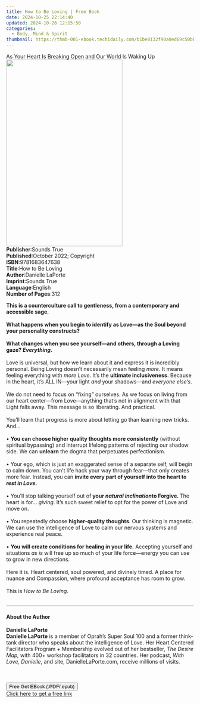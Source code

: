 ```yaml
---
title: How to Be Loving | Free Book
date: 2024-10-25 22:14:40
updated: 2024-10-26 12:15:50
categories:
  - Body, Mind & Spirit
thumbnail: https://thmb-001-ebook.techidaily.com/b1be8132f90a0ed69c50bbc2c853f1fa895ed65971a1f2d06dfb36ec037da436.jpg
---
```

<main id="book-container">
  <div class="flex flex-col">
    <div class="book-brief flex-1 py-6 px-4 sm:p-6 md:py-10 md:px-8">
      <!-- brief-->
      <div class="book-brief-main">
        As Your Heart Is Breaking Open and Our World Is Waking Up
      </div>
    </div>
    <div
      class="book-meta-info flex-1 grid gap-4 col-start-1 col-end-3 row-start-1 sm:mb-6 sm:grid-cols-4 lg:gap-6 lg:col-start-2 lg:row-end-6 lg:row-span-6 lg:mb-0"
    >
      <div
        class="book-meta-info-left place-content-center mt-4 p-4 text-sm leading-6 col-start-2 col-span-2 dark:text-slate-400"
      >
        <img
          class="w-full h-500 object-cover rounded-lg sm:h-255 sm:col-span-2 lg:col-span-full"
          src="https://img-001-ebook.techidaily.com/dbf77da2517973b33f89f32cf60e27f415a5d92b48215e89e95fea689b008124.jpg"
          alt=""
          width="312"
          height="500"
        />
      </div>
      <div
        class="book-meta-info-right mt-2 col-start-1 row-start-2 col-span-3 self-center"
      >
        <!-- meta data  -->
        <div class="flex flex-col px-4 md:px-8">
          <div class="flex-1">
            <strong>Publisher</strong>:<span class="px-2">Sounds True</span>
          </div>
          <div class="flex-1">
            <strong>Published</strong>:<span class="px-2"
              >October 2022; Copyright</span
            >
          </div>
          <div class="flex-1">
            <strong>ISBN</strong>:<span class="px-2">9781683647638</span>
          </div>
          <div class="flex-1">
            <strong>Title</strong>:<span class="px-2">How to Be Loving</span>
          </div>
          <div class="flex-1">
            <strong>Author</strong>:<span class="px-2">Danielle LaPorte</span>
          </div>
          <div class="flex-1">
            <strong>Imprint</strong>:<span class="px-2">Sounds True</span>
          </div>
          <div class="flex-1">
            <strong>Language</strong>:<span class="px-2">English</span>
          </div>
          <div class="flex-1">
            <strong>Number of Pages</strong>:<span class="px-2">312</span>
          </div>
        </div>
      </div>
    </div>
    <div class="book-description flex-1 py-6 px-4 sm:p-6 md:py-10 md:px-8">
      <div class="book-description-main">
        <div accordion-content="" id="description">
          <p>
            <b
              >This is a counterculture call to gentleness, from a contemporary
              and accessible sage.</b
            ><br />&nbsp;&nbsp;<br /><b
              >What happens when you begin to identify as Love––as the Soul
              beyond your personality constructs?&nbsp;</b
            ><br />&nbsp;<br /><b
              >What changes when you see yourself––and others, through a Loving
              gaze? <i>Everything</i>.</b
            ><br />&nbsp;<br />Love is universal, but how we learn about it and
            express it is incredibly personal. Being Loving doesn’t necessarily
            mean feeling<i> more</i>. It means feeling everything with
            <i>more Love</i>. It’s the <b>ultimate inclusiveness</b>. Because in
            the heart, it’s ALL IN—your light <i>and </i>your shadows—and
            <i>everyone else’s</i>.&nbsp;<br />&nbsp;<br />We do not need to
            focus on “fixing” ourselves. As we focus on living from our heart
            center—from Love—anything that’s not in alignment with that Light
            falls away. This message is so liberating. And practical.<br />&nbsp;<br />You’ll
            learn that progress is more about letting go than learning new
            tricks. And…<br />&nbsp;<br />•
            <b>You can choose higher quality thoughts more consistently</b>
            (without spiritual bypassing) and interrupt lifelong patterns of
            rejecting our shadow side. We can <b>unlearn</b> the dogma that
            perpetuates perfectionism.&nbsp;<br />&nbsp;<br />• Your ego, which
            is just an exaggerated sense of a separate self, will begin to calm
            down. You can’t life hack your way through fear—that only creates
            more fear. Instead, you can
            <b
              >invite every part of yourself into the heart to
              <i>rest in Love.</i></b
            ><br />&nbsp;<br />• You’ll stop talking yourself out of<b>
              your <i>natural inclination</i></b
            ><b>to Forgive. </b>The heart is for… <i>giving.</i> It’s such sweet
            relief to opt for the power of Love and move on.&nbsp;<br />&nbsp;<br />•
            You repeatedly choose <b>higher-quality thoughts</b>. Our thinking
            is magnetic. We can use the intelligence of Love to calm our nervous
            systems and experience real peace.<br />&nbsp;<br />•
            <b>You will create conditions for healing in your life.</b>
            Accepting yourself and situations <i>as is</i> will free up so much
            of your life force—energy you can use to grow in new directions.<br />&nbsp;<br />Here
            it is. Heart centered, soul powered, and divinely timed. A place for
            nuance and Compassion, where profound acceptance has room to
            grow.<br />&nbsp;<br />This is <i>How to Be Loving</i>.<br />&nbsp;
          </p>
        </div>
        <div class="accordion-fader"></div>
      </div>
    </div>
    <div class="book-excerpts flex-1 py-6 px-4 sm:p-6 md:py-10 md:px-8">
      <!-- excerpts-->
      <div class="book-excerpts-main">
        <hr />
        <h4 class="placeholder placeholder-heading">
          <span>About the Author</span>
        </h4>
        <p></p>
        <p>
          <b>Danielle LaPorte</b><br /><b>Danielle LaPorte</b> is a member of
          Oprah’s Super Soul 100 and a former think-tank director who speaks
          about the intelligence of Love. Her Heart Centered Facilitators
          Program + Membership evolved out of her bestseller,
          <i>The Desire Map,</i> with 400+ workshop facilitators in 32
          countries. Her podcast, <i>With Love, Danielle</i>, and site,
          DanielleLaPorte.com, receive millions of visits.<br />&nbsp;<br />&nbsp;
        </p>
        <p></p>
      </div>
    </div>
    <div
      class="book-about-author flex-1 py-6 px-4 sm:p-6 md:py-10 md:px-8"
    ></div>
    <div class="book-free-get flex-1 py-6 px-4 sm:p-6 md:py-10 md:px-8">
      <button
        id="btn-free-get"
        class="bg-blue-500 hover:bg-blue-700 text-white font-bold py-2 px-4 rounded"
      >
        Free Get EBook (.PDF/.epub)
      </button>
      <div id="countdown-display" class="px-2 text-lg mt-2"></div>
      <a
        id="free-link"
        class="hidden bg-blue-500 hover:bg-blue-700 text-white font-bold py-2 px-4 rounded"
        href="https://www.ebooks.com/en-us/book/210761782/how-to-be-loving/danielle-laporte/"
        target="_blank"
        >Click here to get a free link</a
      >
    </div>
    <script>
      let countdownTime = 0;
      let countdownInterval = null;
      document
        .getElementById('btn-free-get')
        .addEventListener('click', startCountdown);
      function startCountdown() {
        countdownTime = new Date().getTime() + 60000 * 3;
        countdownInterval = setInterval(updateCountdown, 1000);
        document.getElementById('btn-free-get').disabled = true;
        document
          .getElementById('btn-free-get')
          .classList.add('bg-gray-500', 'cursor-not-allowed');
      }
      function updateCountdown() {
        let currentTime = new Date().getTime();
        let timeLeft = countdownTime - currentTime;
        let secondsLeft = Math.floor(timeLeft / 1000);
        document.getElementById('countdown-display').innerHTML =
          `Remaining time: ${secondsLeft} seconds.`;
        if (secondsLeft <= 0) {
          clearInterval(countdownInterval);
          document.getElementById('btn-free-get').classList.add('hidden');
          document.getElementById('free-link').classList.remove('hidden');
          document.getElementById('countdown-display').innerHTML = '';
        }
      }
    </script>
  </div>
</main>
